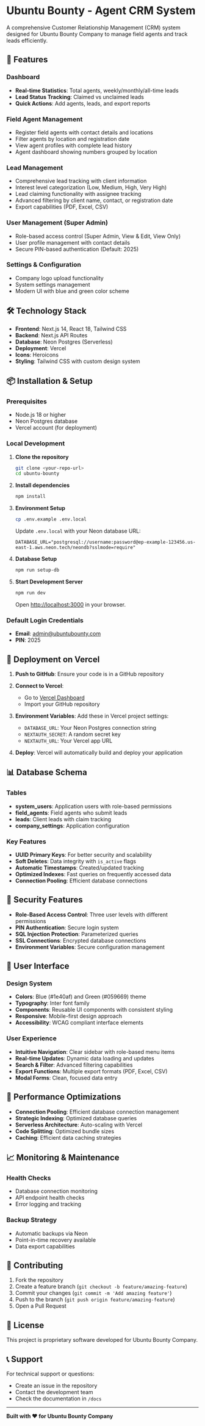 # Ubuntu Bounty - Agent CRM System

A comprehensive Customer Relationship Management (CRM) system designed for Ubuntu Bounty Company to manage field agents and track leads efficiently.

## 🚀 Features

### Dashboard
- **Real-time Statistics**: Total agents, weekly/monthly/all-time leads
- **Lead Status Tracking**: Claimed vs unclaimed leads
- **Quick Actions**: Add agents, leads, and export reports

### Field Agent Management
- Register field agents with contact details and locations
- Filter agents by location and registration date
- View agent profiles with complete lead history
- Agent dashboard showing numbers grouped by location

### Lead Management
- Comprehensive lead tracking with client information
- Interest level categorization (Low, Medium, High, Very High)
- Lead claiming functionality with assignee tracking
- Advanced filtering by client name, contact, or registration date
- Export capabilities (PDF, Excel, CSV)

### User Management (Super Admin)
- Role-based access control (Super Admin, View & Edit, View Only)
- User profile management with contact details
- Secure PIN-based authentication (Default: 2025)

### Settings & Configuration
- Company logo upload functionality
- System settings management
- Modern UI with blue and green color scheme

## 🛠️ Technology Stack

- **Frontend**: Next.js 14, React 18, Tailwind CSS
- **Backend**: Next.js API Routes
- **Database**: Neon Postgres (Serverless)
- **Deployment**: Vercel
- **Icons**: Heroicons
- **Styling**: Tailwind CSS with custom design system

## 📦 Installation & Setup

### Prerequisites
- Node.js 18 or higher
- Neon Postgres database
- Vercel account (for deployment)

### Local Development

1. **Clone the repository**
   ```bash
   git clone <your-repo-url>
   cd ubuntu-bounty
   ```

2. **Install dependencies**
   ```bash
   npm install
   ```

3. **Environment Setup**
   ```bash
   cp .env.example .env.local
   ```
   
   Update `.env.local` with your Neon database URL:
   ```
   DATABASE_URL="postgresql://username:password@ep-example-123456.us-east-1.aws.neon.tech/neondb?sslmode=require"
   ```

4. **Database Setup**
   ```bash
   npm run setup-db
   ```

5. **Start Development Server**
   ```bash
   npm run dev
   ```

   Open [http://localhost:3000](http://localhost:3000) in your browser.

### Default Login Credentials
- **Email**: admin@ubuntubounty.com
- **PIN**: 2025

## 🚀 Deployment on Vercel

1. **Push to GitHub**: Ensure your code is in a GitHub repository

2. **Connect to Vercel**: 
   - Go to [Vercel Dashboard](https://vercel.com/dashboard)
   - Import your GitHub repository

3. **Environment Variables**:
   Add these in Vercel project settings:
   - `DATABASE_URL`: Your Neon Postgres connection string
   - `NEXTAUTH_SECRET`: A random secret key
   - `NEXTAUTH_URL`: Your Vercel app URL

4. **Deploy**: Vercel will automatically build and deploy your application

## 📊 Database Schema

### Tables
- **system_users**: Application users with role-based permissions
- **field_agents**: Field agents who submit leads
- **leads**: Client leads with claim tracking
- **company_settings**: Application configuration

### Key Features
- **UUID Primary Keys**: For better security and scalability
- **Soft Deletes**: Data integrity with `is_active` flags
- **Automatic Timestamps**: Created/updated tracking
- **Optimized Indexes**: Fast queries on frequently accessed data
- **Connection Pooling**: Efficient database connections

## 🔐 Security Features

- **Role-Based Access Control**: Three user levels with different permissions
- **PIN Authentication**: Secure login system
- **SQL Injection Protection**: Parameterized queries
- **SSL Connections**: Encrypted database connections
- **Environment Variables**: Secure configuration management

## 📱 User Interface

### Design System
- **Colors**: Blue (#1e40af) and Green (#059669) theme
- **Typography**: Inter font family
- **Components**: Reusable UI components with consistent styling
- **Responsive**: Mobile-first design approach
- **Accessibility**: WCAG compliant interface elements

### User Experience
- **Intuitive Navigation**: Clear sidebar with role-based menu items
- **Real-time Updates**: Dynamic data loading and updates
- **Search & Filter**: Advanced filtering capabilities
- **Export Functions**: Multiple export formats (PDF, Excel, CSV)
- **Modal Forms**: Clean, focused data entry

## 🔧 Performance Optimizations

- **Connection Pooling**: Efficient database connection management
- **Strategic Indexing**: Optimized database queries
- **Serverless Architecture**: Auto-scaling with Vercel
- **Code Splitting**: Optimized bundle sizes
- **Caching**: Efficient data caching strategies

## 📈 Monitoring & Maintenance

### Health Checks
- Database connection monitoring
- API endpoint health checks
- Error logging and tracking

### Backup Strategy
- Automatic backups via Neon
- Point-in-time recovery available
- Data export capabilities

## 🤝 Contributing

1. Fork the repository
2. Create a feature branch (`git checkout -b feature/amazing-feature`)
3. Commit your changes (`git commit -m 'Add amazing feature'`)
4. Push to the branch (`git push origin feature/amazing-feature`)
5. Open a Pull Request

## 📄 License

This project is proprietary software developed for Ubuntu Bounty Company.

## 📞 Support

For technical support or questions:
- Create an issue in the repository
- Contact the development team
- Check the documentation in `/docs`

---

**Built with ❤️ for Ubuntu Bounty Company**